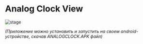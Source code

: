 # Analog Clock View

![stage](https://img.shields.io/badge/task-vk-blue.svg)

_(Приложение можно установить и запустить на своем android-устройстве, скачав ANALOGCLOCK.APK файл)_
